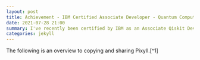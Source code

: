 ```yaml
---
layout: post
title: Achievement - IBM Certified Associate Developer - Quantum Computation using Qiskit v0.2X
date: 2021-07-28 21:00
summary: I've recently been certified by IBM as an Associate Qiskit Developer. I've passed the test, getting 54 out of 60 questions correct.
categories: jekyll
---
```


The following is an overview to copying and sharing Pixyll.[^1]
